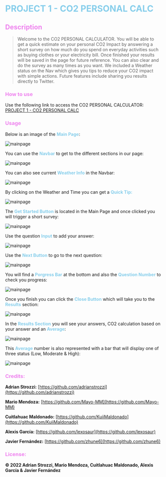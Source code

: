 # <span style="color:skyblue">**PROJECT 1 - CO2 PERSONAL CALC**</span>

## <span style="color:violet">Description</span>

> Welcome to the CO2 PERSONAL CALCULATOR. You will be able to get a quick estimate on your personal CO2 Impact by answering a short survey on how much do you spend on everyday activities such as buying clothes or your electricity bill. Once finished your results will be saved in the page for future reference. You can also clear and do the survey as many times as you want. We included a Weather status on the Nav which gives you tips to reduce your CO2 impact with simple actions. Future features include sharing you results directly to Twitter.

### <span style="color:violet">How to use</span>

Use the following link to access the CO2 PERSONAL CALCULATOR: [PROJECT 1 - CO2 PERSONAL CALC](address)

### <span style="color:violet">Usage</span>

Below is an image of the **<span style="color:#87CEEB">Main Page</span>**:

![mainpage](./assets/images/readme-images/mainApp.png)

You can use the **<span style="color:#87CEEB">Navbar</span>** to get to the different sections in our page:

![mainpage](./assets/images/readme-images/searchInput.png)

You can also see current **<span style="color:#87CEEB">Weather Info</span>** in the Navbar:

![mainpage](./assets/images/readme-images/cityInfo.png)

By clicking on the Weather and Time you can get a **<span style="color:#87CEEB">Quick Tip:</span>**

![mainpage](./assets/images/readme-images/fiveDays.png)

The **<span style="color:#87CEEB">Get Started Button</span>** is located in the Main Page and once clicked you will trigger a short survey:

![mainpage](./assets/images/readme-images/savedCities.png)

Use the question **<span style="color:#87CEEB">Input</span>** to add your answer:

![mainpage](./assets/images/readme-images/savedCities.png)

Use the **<span style="color:#87CEEB">Next Button</span>** to go to the next question:

![mainpage](./assets/images/readme-images/savedCities.png)

You will find a **<span style="color:#87CEEB">Porgress Bar</span>** at the bottom and also the **<span style="color:#87CEEB">Question Number</span>** to check you progress:

![mainpage](./assets/images/readme-images/savedCities.png)

Once you finish you can click the **<span style="color:#87CEEB">Close Button</span>** which will take you to the **<span style="color:#87CEEB">Results</span>** section:

![mainpage](./assets/images/readme-images/savedCities.png)

In the **<span style="color:#87CEEB">Results Section</span>** you will see your answers, CO2 calculation based on your answer and an **<span style="color:#87CEEB">Average</span>**:

![mainpage](./assets/images/readme-images/savedCities.png)

This **<span style="color:#87CEEB">Average</span>** number is also represented with a bar that will display one of three status (Low, Moderate & High):

![mainpage](./assets/images/readme-images/savedCities.png)

### <span style="color:violet">Credits:</span>

**Adrian Strozzi:** [https://github.com/adrianstrozzi](https://github.com/adrianstrozzi)

**Mario Mendoza:** [https://github.com/Mayo-MM](https://github.com/Mayo-MM)

**Cuitlahuac Maldonado:** [https://github.com/KuiiMaldonado](https://github.com/KuiiMaldonado)

**Alexis García:** [https://github.com/lexosaur](https://github.com/lexosaur)

**Javier Fernández:** [https://github.com/zhune6](https://github.com/zhune6)

### <span style="color:violet">License:</span>

**© 2022 Adrian Strozzi, Mario Mendoza, Cuitlahuac Maldonado, Alexis García & Javier Fernández**
